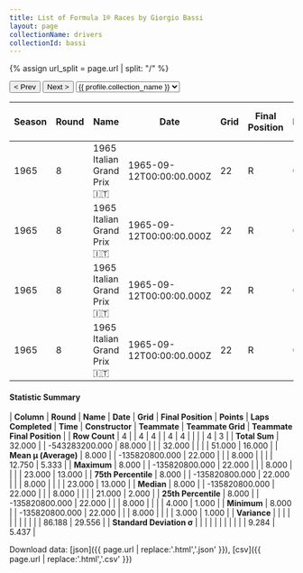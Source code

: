 ```yaml
---
title: List of Formula 1® Races by Giorgio Bassi
layout: page
collectionName: drivers
collectionId: bassi
---
```


{% assign url_split = page.url | split: "/" %}
<div id="collection-navigation">
<button onclick="selector.options[selector.selectedIndex-1].value && (window.location = selector.options[selector.selectedIndex-1].value);">&lt; Prev</button>
<button onclick="selector.options[selector.selectedIndex+1].value && (window.location = selector.options[selector.selectedIndex+1].value);">Next &gt;</button>
<select id="selector" onchange="this.options[this.selectedIndex].value && (window.location = this.options[this.selectedIndex].value);">
  {% for collectionId in site.data[page.collectionName].refs %}
    {% if collectionId == page.collectionId %}
      {% assign selected = "selected" %}
    {% else %}
      {% assign selected = "" %}
    {% endif %}
    {% assign profile = site.data[page.collectionName][collectionId].profile %}
    <option value="/f1/{{ page.collectionName }}/{{ collectionId }}/{{ url_split[4] }}" {{ selected }}>{{ profile.collection_name }}</option>
  {% endfor %}
</select>
</div>

| Season | Round | Name | Date | Grid | Final Position | Points | Laps Completed | Time | Constructor | Teammate | Teammate Grid | Teammate Final Position |
|--|--|--|--|--|--|--|--|--|--|--|--|--|
| 1965 | 8 | 1965 Italian Grand Prix 🇮🇹 | 1965-09-12T00:00:00.000Z | 22 | R | 0.0 | 8 |   | BRM 🇬🇧 | [Jackie Stewart 🇬🇧](/f1/drivers/stewart) | 3 | 1 |
| 1965 | 8 | 1965 Italian Grand Prix 🇮🇹 | 1965-09-12T00:00:00.000Z | 22 | R | 0.0 | 8 |   | BRM 🇬🇧 | [Graham Hill 🇬🇧](/f1/drivers/hill) | 4 | 2 |
| 1965 | 8 | 1965 Italian Grand Prix 🇮🇹 | 1965-09-12T00:00:00.000Z | 22 | R | 0.0 | 8 |   | BRM 🇬🇧 | [Roberto Bussinello 🇮🇹](/f1/drivers/bussinello) | 21 | 13 |
| 1965 | 8 | 1965 Italian Grand Prix 🇮🇹 | 1965-09-12T00:00:00.000Z | 22 | R | 0.0 | 8 |   | BRM 🇬🇧 | [Masten Gregory 🇺🇸](/f1/drivers/gregory) | 23 | R |

#### Statistic Summary

| **Column** | **Round** | **Name** | **Date** | **Grid** | **Final Position** | **Points** | **Laps Completed** | **Time** | **Constructor** | **Teammate** | **Teammate Grid** | **Teammate Final Position** |
| **Row Count** | 4 |  | 4 | 4 |  | 4 | 4 |  |  |  | 4 | 3 |
| **Total Sum** | 32.000 |  | -543283200.000 | 88.000 |  |  | 32.000 |  |  |  | 51.000 | 16.000 |
| **Mean μ (Average)** | 8.000 |  | -135820800.000 | 22.000 |  |  | 8.000 |  |  |  | 12.750 | 5.333 |
| **Maximum** | 8.000 |  | -135820800.000 | 22.000 |  |  | 8.000 |  |  |  | 23.000 | 13.000 |
| **75th Percentile** | 8.000 |  | -135820800.000 | 22.000 |  |  | 8.000 |  |  |  | 23.000 | 13.000 |
| **Median** | 8.000 |  | -135820800.000 | 22.000 |  |  | 8.000 |  |  |  | 21.000 | 2.000 |
| **25th Percentile** | 8.000 |  | -135820800.000 | 22.000 |  |  | 8.000 |  |  |  | 4.000 | 1.000 |
| **Minimum** | 8.000 |  | -135820800.000 | 22.000 |  |  | 8.000 |  |  |  | 3.000 | 1.000 |
| **Variance** |  |  |  |  |  |  |  |  |  |  | 86.188 | 29.556 |
| **Standard Deviation σ** |  |  |  |  |  |  |  |  |  |  | 9.284 | 5.437 |

Download data: [json]({{ page.url | replace:'.html','.json' }}), [csv]({{ page.url | replace:'.html','.csv' }})
